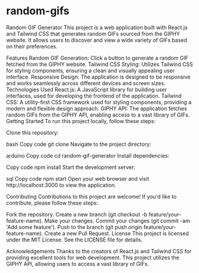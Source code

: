 # random-gifs
Random GIF Generator
This project is a web application built with React.js and Tailwind CSS that generates random GIFs sourced from the GIPHY website. It allows users to discover and view a wide variety of GIFs based on their preferences.

Features
Random GIF Generation: Click a button to generate a random GIF fetched from the GIPHY website.
Tailwind CSS Styling: Utilizes Tailwind CSS for styling components, ensuring a clean and visually appealing user interface.
Responsive Design: The application is designed to be responsive and works seamlessly across different devices and screen sizes.
Technologies Used
React.js: A JavaScript library for building user interfaces, used for developing the frontend of the application.
Tailwind CSS: A utility-first CSS framework used for styling components, providing a modern and flexible design approach.
GIPHY API: The application fetches random GIFs from the GIPHY API, enabling access to a vast library of GIFs.
Getting Started
To run this project locally, follow these steps:

Clone this repository:

bash
Copy code
git clone <repository-url>
Navigate to the project directory:

arduino
Copy code
cd random-gif-generator
Install dependencies:

Copy code
npm install
Start the development server:

sql
Copy code
npm start
Open your web browser and visit http://localhost:3000 to view the application.

Contributing
Contributions to this project are welcome! If you'd like to contribute, please follow these steps:

Fork the repository.
Create a new branch (git checkout -b feature/your-feature-name).
Make your changes.
Commit your changes (git commit -am 'Add some feature').
Push to the branch (git push origin feature/your-feature-name).
Create a new Pull Request.
License
This project is licensed under the MIT License. See the LICENSE file for details.

Acknowledgements
Thanks to the creators of React.js and Tailwind CSS for providing excellent tools for web development.
This project utilizes the GIPHY API, allowing users to access a vast library of GIFs.
